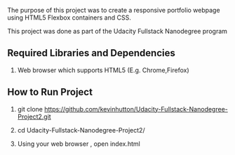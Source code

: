 

The purpose of this project was to create a responsive portfolio webpage using HTML5 Flexbox containers and CSS.

This project was done as part of the Udacity Fullstack Nanodegree program

Required Libraries and Dependencies
-----------------------------------
1) Web browser which supports HTML5 (E.g. Chrome,Firefox)

How to Run Project
------------------
1) git clone https://github.com/kevinhutton/Udacity-Fullstack-Nanodegree-Project2.git

2) cd Udacity-Fullstack-Nanodegree-Project2/

3) Using your web browser , open index.html

